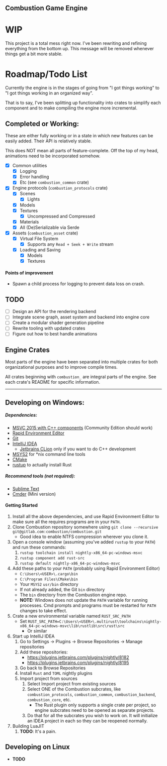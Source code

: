 Combustion Game Engine
----------------------

# WIP

This project is a total mess right now. I've been rewriting and refining everything from the bottom up. This message will be removed whenever things get a bit more stable.

# Roadmap/Todo List

Currently the engine is in the stages of going from "I got things working" to "I got things working in an organized way".

That is to say, I've been splitting up functionality into crates to simplify each component and to make compiling the engine more incremental.

## Completed or Working:

These are either fully working or in a state in which new features can be easily added. Their API is relatively stable. 

This does NOT mean all parts of feature-complete. Off the top of my head, animations need to be incorporated somehow.

- [x] Common utilities
    - [x] Logging
    - [x] Error handling
    - [x] Etc (see `combustion_common` crate)
- [x] Engine protocols (`combustion_protocols` crate)
    - [x] Scenes
        - [x] Lights
    - [x] Models
    - [x] Textures
        - [x] Uncompressed and Compressed
    - [x] Materials
    - [x] All (De)Serializable via Serde
- [x] Assets (`combustion_asset` crate)
    - [x] Virtual File System 
        - [x] Supports any `Read + Seek + Write` stream
    - [x] Loading and Saving
        - [x] Models
        - [x] Textures

#### Points of improvement

* Spawn a child process for logging to prevent data loss on crash.

## TODO

- [ ] Design an API for the rendering backend
- [ ] Integrate scene graph, asset system and backend into engine core
- [ ] Create a modular shader generation pipeline
- [ ] Rewrite tooling with updated crates
- [ ] Figure out how to best handle animations

## Engine Crates

Most parts of the engine have been separated into multiple crates for both organizational purposes and to improve compile times.

All crates beginning with `combustion_` are integral parts of the engine. See each crate's README for specific information.

-----
## Developing on Windows:

##### Dependencies:
* [MSVC 2015 with C++ components](https://www.visualstudio.com/vs/cplusplus/) (Community Edition should work)
* [Rapid Environment Editor](https://www.rapidee.com/en/about)
* [Git](https://git-scm.com/downloads)
* [IntelliJ IDEA](https://www.jetbrains.com/idea/)
    * [Jetbrains CLion](https://www.jetbrains.com/clion/) only if you want to do C++ development
* [MSYS2](https://msys2.github.io/) for *nix command line tools
* [CMake](https://cmake.org/download/)
* [rustup](https://www.rustup.rs/) to actually install Rust

##### Recommend tools (not required):
* [Sublime Text](https://www.sublimetext.com/)
* [Cmder](http://cmder.net/) (Mini version)

#### Getting Started

1. Install all the above dependencies, and use Rapid Environment Editor to make sure all the requires programs are in your `PATH`.
2. Clone Combustion repository somewhere using `git clone --recursive git@gitlab.com:combustion/combustion.git`
    * Good idea to enable NTFS compression wherever you clone it.
3. Open a console window (assuming you've added `rustup` to your `PATH`) and run these commands:
    1. `rustup toolchain install nightly-x86_64-pc-windows-msvc`
    2. `rustup component add rust-src`
    3. `rustup default nightly-x86_64-pc-windows-msvc`
4. Add these paths to your `PATH` (probably using Rapid Environment Editor)
    * `C:\Users\<USER>\.cargo\bin`
    * `C:\Program Files\CMake\bin`
    * Your `MSYS2` `usr/bin` directory
    * If not already added, the Git `bin` directory
    * The `bin` directory from the Combustion engine repo.
    * **NOTE:** Windows does not update the `PATH` variable for running processes. Cmd prompts and programs must be restarted for `PATH` changes to take effect. 
5. Crate a new environmental variable named `RUST_SRC_PATH`
    * Set `RUST_SRC_PATH=C:\Users\<USER>\.multirust\toolchains\nightly-x86_64-pc-windows-msvc\lib\rustlib\src\rust\src`
        * Or similar
6. Start up IntelliJ IDEA
    1. Go to Settings -> Plugins -> Browse Repositories -> Manage repositories
    2. Add these repositories:
        - https://plugins.jetbrains.com/plugins/nightly/8182
        - https://plugins.jetbrains.com/plugins/nightly/8195
    3. Go back to Browse Repositories
    4. Install `Rust` and `TOML` nightly plugins
    5. Import project from sources
        1. Select Import project from existing sources
        2. Select ONE of the Combustion subcrates, like `combustion_protocols`, `combustion_common`, `combustion_backend`, `combustion_core`, etc.
            * The Rust plugin only supports a single crate per project, so engine subcrates need to be opened as separate projects.
        3. Do that for all the subcrates you wish to work on. It will initialize an IDEA project in each so they can be reopened normally.
7. Building LuaJIT
    1. **TODO**: It's a pain.
    
## Developing on Linux

* **TODO**